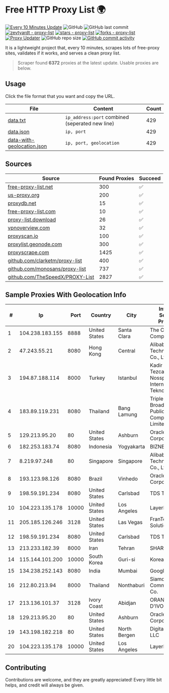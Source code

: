 
# Free HTTP Proxy List 🌍

[![Every 10 Minutes Update](https://github.com/mertguvencli/http-proxy-list/actions/workflows/main.yml/badge.svg?branch=main)](https://github.com/mertguvencli/http-proxy-list/actions/workflows/main.yml)
![GitHub](https://img.shields.io/github/license/mertguvencli/http-proxy-list)
![GitHub last commit](https://img.shields.io/github/last-commit/mertguvencli/http-proxy-list)
[![zevtyardt - proxy-list](https://img.shields.io/static/v1?label=zevtyardt&message=proxy-list&color=blue&logo=github)](https://github.com/zevtyardt/proxy-list "Go to GitHub repo")
[![stars - proxy-list](https://img.shields.io/github/stars/zevtyardt/proxy-list?style=social)](https://github.com/zevtyardt/proxy-list)
[![forks - proxy-list](https://img.shields.io/github/forks/zevtyardt/proxy-list?style=social)](https://github.com/zevtyardt/proxy-list)
[![Proxy Updater](https://github.com/zevtyardt/proxy-list/workflows/Proxy%20Updater/badge.svg)](https://github.com/zevtyardt/proxy-list/actions?query=workflow:"Proxy+Updater")
![GitHub repo size](https://img.shields.io/github/repo-size/zevtyardt/proxy-list)
[![GitHub commit activity](https://img.shields.io/github/commit-activity/m/zevtyardt/proxy-list?logo=commits)](https://github.com/zevtyardt/proxy-list/commits/main)

It is a lightweight project that, every 10 minutes, scrapes lots of free-proxy sites, validates if it works, and serves a clean proxy list.

> Scraper found **6372** proxies at the latest update. Usable proxies are below.

## Usage

Click the file format that you want and copy the URL.

|File|Content|Count|
|----|-------|-----|
|[data.txt](https://raw.githubusercontent.com/mertguvencli/http-proxy-list/main/proxy-list/data.txt)|`ip_address:port` combined (seperated new line)|429|
|[data.json](https://raw.githubusercontent.com/mertguvencli/http-proxy-list/main/proxy-list/data.json)|`ip, port`|429|
|[data-with-geolocation.json](https://raw.githubusercontent.com/mertguvencli/http-proxy-list/main/proxy-list/data-with-geolocation.json)|`ip, port, geolocation`|429|

## Sources

|Source|Found Proxies|Succeed|
|------|-------------|-------|
|[free-proxy-list.net](https://free-proxy-list.net)|300|✅|
|[us-proxy.org](https://www.us-proxy.org)|200|✅|
|[proxydb.net](http://proxydb.net)|15|✅|
|[free-proxy-list.com](https://free-proxy-list.com/?page=&port=&type%5B%5D=http&type%5B%5D=https&up_time=0&search=Search)|10|✅|
|[proxy-list.download](https://www.proxy-list.download/HTTP)|26|✅|
|[vpnoverview.com](https://vpnoverview.com/privacy/anonymous-browsing/free-proxy-servers)|32|✅|
|[proxyscan.io](https://www.proxyscan.io)|100|✅|
|[proxylist.geonode.com](https://proxylist.geonode.com/api/proxy-list?limit=300&page=1&sort_by=lastChecked&sort_type=desc&protocols=http,https)|300|✅|
|[proxyscrape.com](https://api.proxyscrape.com/v2/?request=displayproxies&protocol=http&timeout=10000&country=all&ssl=all&anonymity=all)|1425|✅|
|[github.com/clarketm/proxy-list](https://raw.githubusercontent.com/clarketm/proxy-list/master/proxy-list-raw.txt)|400|✅|
|[github.com/monosans/proxy-list](https://raw.githubusercontent.com/monosans/proxy-list/main/proxies/http.txt)|737|✅|
|[github.com/TheSpeedX/PROXY-List](https://raw.githubusercontent.com/TheSpeedX/PROXY-List/master/http.txt)|2827|✅|


## Sample Proxies With Geolocation Info

|#|Ip|Port|Country|City|Internet Service Provider|
|-|--|----|-------|----|-------------------------|
|1|104.238.183.155|8888|United States|Santa Clara|The Constant Company|
|2|47.243.55.21|8080|Hong Kong|Central|Alibaba (US) Technology Co., Ltd.|
|3|194.87.188.114|8000|Turkey|Istanbul|Kadir Huseyin Tezcan Nosspeed Internet Teknolojileri|
|4|183.89.119.231|8080|Thailand|Bang Lamung|Triple T Broadband Public Company Limited|
|5|129.213.95.20|80|United States|Ashburn|Oracle Corporation|
|6|182.253.183.74|8080|Indonesia|Yogyakarta|BIZNET|
|7|8.219.97.248|80|Singapore|Singapore|Alibaba (US) Technology Co., Ltd.|
|8|193.123.98.126|8080|Brazil|Vinhedo|Oracle Corporation|
|9|198.59.191.234|8080|United States|Carlsbad|TDS TELECOM|
|10|104.223.135.178|10000|United States|Los Angeles|LayerHost|
|11|205.185.126.246|3128|United States|Las Vegas|FranTech Solutions|
|12|198.59.191.234|8080|United States|Carlsbad|TDS TELECOM|
|13|213.233.182.39|8000|Iran|Tehran|SHARIF-EDU|
|14|115.144.101.200|10000|South Korea|Guri-si|Korea Telecom|
|15|134.238.252.143|8080|India|Mumbai|Google LLC|
|16|212.80.213.94|8000|Thailand|Nonthaburi|Siamdata Communication Co.|
|17|213.136.101.37|3128|Ivory Coast|Abidjan|ORANGE COTE D'IVOIRE|
|18|129.213.95.20|80|United States|Ashburn|Oracle Corporation|
|19|143.198.182.218|80|United States|North Bergen|DigitalOcean, LLC|
|20|104.223.135.178|10000|United States|Los Angeles|LayerHost|



## Contributing

Contributions are welcome, and they are greatly appreciated! Every
little bit helps, and credit will always be given.

